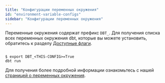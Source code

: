 ```yaml
---
title: "Конфигурации переменных окружения"
id: "environment-variable-configs"
sidebar: "Конфигурации переменных окружения"
---
```


Переменные окружения содержат префикс `DBT_`. Для получения списка всех переменных окружения dbt, которые вы можете установить, обратитесь к разделу [Доступные флаги](/reference/global-configs/about-global-configs#available-flags).

<File name='Env var'>

```text

$ export DBT_<THIS-CONFIG>=True
dbt run

```

</File>

Для получения более подробной информации ознакомьтесь с нашей [страницей о переменных окружения](/docs/build/environment-variables).